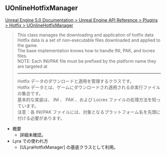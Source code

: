 ## UOnlineHotfixManager

[Unreal Engine 5.0 Documentation > Unreal Engine API Reference > Plugins > Hotfix > UOnlineHotfixManager](https://docs.unrealengine.com/5.0/en-US/API/Plugins/Hotfix/UOnlineHotfixManager/)

> This class manages the downloading and application of hotfix data  
> Hotfix data is a set of non-executable files downloaded and applied to the game.  
> The base implementation knows how to handle INI, PAK, and locres files.  
> NOTE: Each INI/PAK file must be prefixed by the platform name they are targeted at  
> 
> ----
> Hotfix データのダウンロードと適用を管理するクラスです。  
> Hotfix データとは、ゲームにダウンロードされ適用される非実行ファイルの集合です。  
> 基本的な実装は、 INI 、 PAK 、および Locres ファイルの処理方法を知っています。  
> 注意：各 INI/PAK ファイルには、対象となるプラットフォーム名を先頭に付ける必要があります。  

* 概要
	* 詳細未確認。
* Lyra での使われ方
	* [ULyraHotfixManager] の基底クラスとして利用。
